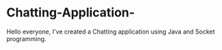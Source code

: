 # Chatting-Application-
Hello everyone, I've created a Chatting application using Java and Socket programming. 

